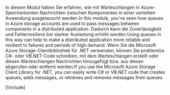 <span data-ttu-id="fb571-101">In diesem Modul haben Sie erfahren, wie mit Warteschlangen in Azure-Speicherkonten Nachrichten zwischen Komponenten in einer verteilten Anwendung ausgetauscht werden.</span><span class="sxs-lookup"><span data-stu-id="fb571-101">In this module, you've seen how queues in Azure storage accounts are used to pass messages between components in a distributed application.</span></span> <span data-ttu-id="fb571-102">Dadurch kann die Zuverlässigkeit und Fehlerresilienz bei starker Auslastung erhöht werden.</span><span class="sxs-lookup"><span data-stu-id="fb571-102">Using queues in this way can help to make a distributed application more reliable and resilient to failures and periods of high demand.</span></span> <span data-ttu-id="fb571-103">Wenn Sie die Microsoft Azure Storage-Clientbibliothek für .NET verwenden, können Sie problemlos C#- oder VB.NET-Code schreiben, mit dem Warteschlangen erstellt oder diesen Warteschlangen Nachrichten hinzugefügt bzw. aus diesen abgerufen oder entfernt werden.</span><span class="sxs-lookup"><span data-stu-id="fb571-103">If you use the Microsoft Azure Storage Client Library for .NET, you can easily write C# or VB.NET code that creates queues, adds messages, or retrieves and removes messages from queues.</span></span>

<!-- Cleanup sandbox -->
[!include[](../../../includes/azure-sandbox-cleanup.md)]